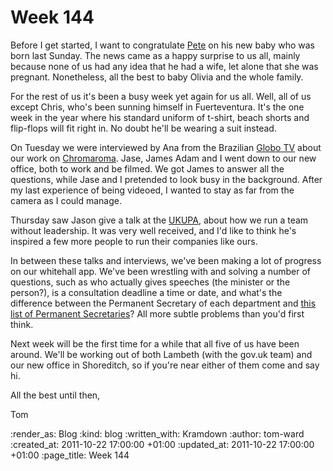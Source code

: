 Week 144
========

Before I get started, I want to congratulate [Pete](http://twitter.com/#!/yahoo_pete) on his new baby who was born last Sunday.  The news came as a happy surprise to us all, mainly because none of us had any idea that he had a wife, let alone that she was pregnant.  Nonetheless, all the best to baby Olivia and the whole family.

For the rest of us it's been a busy week yet again for us all.  Well, all of us except Chris, who's been sunning himself in Fuerteventura.  It's the one week in the year where his standard uniform of t-shirt, beach shorts and flip-flops will fit right in.  No doubt he'll be wearing a suit instead.

On Tuesday we were interviewed by Ana from the Brazilian [Globo TV](http://www.globo.com/) about our work on [Chromaroma](http://chromaroma.com).  Jase, James Adam and I went down to our new office, both to work and be filmed.  We got James to answer all the questions, while Jase and I pretended to look busy in the background.  After my last experience of being videoed, I wanted to stay as far from the camera as I could manage.

Thursday saw Jason give a talk at the [UKUPA](http://ukupa.org.uk/events/october-event-team-leadership/), about how we run a team without leadership.  It was very well received, and I'd like to think he's inspired a few more people to run their companies like ours.

In between these talks and interviews, we've been making a lot of progress on our whitehall app.  We've been wrestling with and solving a number of questions, such as who actually gives speeches (the minister or the person?), is a consultation deadline a time or date, and what's the difference between the Permanent Secretary of each department and [this list of Permanent Secretaries](http://www.civilservice.gov.uk/about/leadership/permanent-secretaries)?  All more subtle problems than you'd first think.

Next week will be the first time for a while that all five of us have been around.  We'll be working out of both Lambeth (with the gov.uk team) and our new office in Shoreditch, so if you're near either of them come and say hi.

All the best until then,

Tom

:render_as: Blog
:kind: blog
:written_with: Kramdown
:author: tom-ward
:created_at: 2011-10-22 17:00:00 +01:00
:updated_at: 2011-10-22 17:00:00 +01:00
:page_title: Week 144